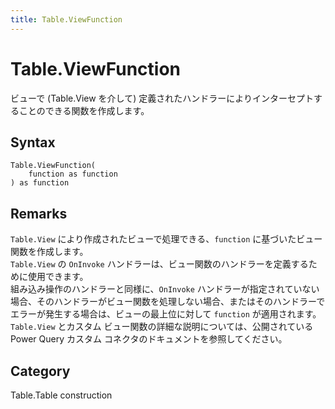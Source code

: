 ```yaml
---
title: Table.ViewFunction
---
```


# Table.ViewFunction


ビューで (Table.View を介して) 定義されたハンドラーによりインターセプトすることのできる関数を作成します。


## Syntax

```powerquery
Table.ViewFunction(
    function as function
) as function
```


## Remarks

<code>Table.View</code> により作成されたビューで処理できる、<code>function</code> に基づいたビュー関数を作成します。<br /><code>Table.View</code> の <code>OnInvoke</code> ハンドラーは、ビュー関数のハンドラーを定義するために使用できます。<br />組み込み操作のハンドラーと同様に、<code>OnInvoke</code> ハンドラーが指定されていない場合、そのハンドラーがビュー関数を処理しない場合、またはそのハンドラーでエラーが発生する場合は、ビューの最上位に対して <code>function</code> が適用されます。<br /><code>Table.View</code> とカスタム ビュー関数の詳細な説明については、公開されている Power Query カスタム コネクタのドキュメントを参照してください。<br />



## Category
Table.Table construction
